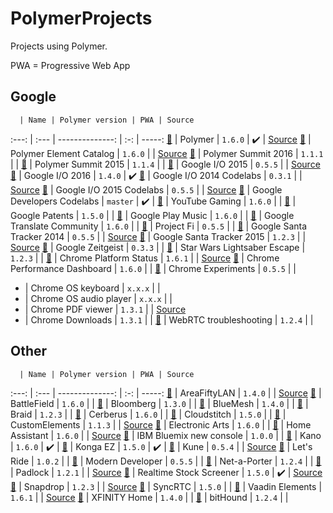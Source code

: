 # PolymerProjects

Projects using Polymer.

PWA = Progressive Web App

## Google

      | Name | Polymer version | PWA | Source
:---: | :--- | --------------: | :-: | -----:
[:link:](https://www.polymer-project.org) | Polymer | `1.6.0` | :heavy_check_mark: | [Source](https://github.com/Polymer/docs)
[:link:](https://elements.polymer-project.org/) | Polymer Element Catalog | `1.6.0` | | [Source](https://github.com/Polymer/polymer-element-catalog)
[:link:](https://www.polymer-project.org/summit) | Polymer Summit 2016 | `1.1.1` | |
[:link:](https://www.polymer-project.org/summit-2015) | Polymer Summit 2015 | `1.1.4` | |
[:link:](https://events.google.com/io2015) | Google I/O 2015 | `0.5.5` | | [Source](https://github.com/GoogleChrome/ioweb2015)
[:link:](https://events.google.com/io2016) | Google I/O 2016 | `1.4.0` | :heavy_check_mark:
[:link:](https://io2014codelabs.appspot.com) | Google I/O 2014 Codelabs | `0.3.1` | | [Source](https://github.com/googlesamples/io2014-codelabs)
[:link:](https://io2015codelabs.appspot.com) | Google I/O 2015 Codelabs | `0.5.5` | | [Source](https://github.com/googlesamples/io2015-codelabs)
[:link:](https://codelabs.developers.google.com) | Google Developers Codelabs | `master` | :heavy_check_mark: |
[:link:](https://gaming.youtube.com) | YouTube Gaming | `1.6.0` | |
[:link:](https://patents.google.com) | Google Patents | `1.5.0` | |
[:link:](https://play.google.com/music) | Google Play Music | `1.6.0` | |
[:link:](https://translate.google.com/community) | Google Translate Community | `1.6.0` | |
[:link:](https://fi.google.com) | Project Fi | `0.5.5` | |
[:link:](https://santatracker.google.com) | Google Santa Tracker 2014 | `0.5.5` | | [Source](https://github.com/google/santa-tracker-web)
[:link:](https://santatracker.google.com) | Google Santa Tracker 2015 | `1.2.3` | | [Source](https://github.com/google/santa-tracker-web)
[:link:](http://zeitgeist-globe.appspot.com) | Google Zeitgeist | `0.3.3` | |
[:link:](https://lightsaber.withgoogle.com) | Star Wars Lightsaber Escape | `1.2.3` | |
[:link:](https://www.chromestatus.com) | Chrome Platform Status | `1.6.1` | | [Source](https://github.com/GoogleChrome/chromium-dashboard)
[:link:](https://chromeperf.appspot.com) | Chrome Performance Dashboard | `1.6.0` | |
[:link:](https://www.chromeexperiments.com) | Chrome Experiments | `0.5.5` | |
- | Chrome OS keyboard | `x.x.x` | |
- | Chrome OS audio player | `x.x.x` | |
- | Chrome PDF viewer | `1.3.1` | | [Source](https://chromium.googlesource.com/chromium/src/+/master/chrome/browser/resources/pdf)
- | Chrome Downloads | `1.3.1` | |
[:link:](https://test.webrtc.org) | WebRTC troubleshooting | `1.2.4` | |

## Other

      | Name | Polymer version | PWA | Source
:---: | :--- | --------------: | :-: | -----:
[:link:](https://areafiftylan.nl) | AreaFiftyLAN | `1.4.0` | | [Source](https://github.com/AreaFiftyLAN/lancie-frontend)
[:link:](http://www.battlefield.com) | BattleField | `1.6.0` | |
[:link:](http://www.bloomberg.com) | Bloomberg | `1.3.0` | |
[:link:](https://bluemesh.com) | BlueMesh | `1.4.0` | |
[:link:](https://braid.io) | Braid | `1.2.3` | |
[:link:](https://www.cerberusapp.com) | Cerberus | `1.6.0` | |
[:link:](https://www.cloudstitch.com) | Cloudstitch | `1.5.0` | |
[:link:](https://customelements.io) | CustomElements | `1.1.3` | | [Source](https://github.com/customelements/www)
[:link:](http://www.ea.com) | Electronic Arts | `1.6.0` | |
[:link:](https://home-assistant.io/demo) | Home Assistant | `1.6.0` | | [Source](https://github.com/home-assistant/home-assistant)
[:link:](https://new-console.ng.bluemix.net) | IBM Bluemix new console | `1.0.0` | |
[:link:](https://apps.kano.me) | Kano | `1.6.0` | :heavy_check_mark: |
[:link:](https://kongax.konga.com) | Konga EZ | `1.5.0` | :heavy_check_mark: |
[:link:](http://kune.cc) | Kune | `0.5.4` | | [Source](https://github.com/comunes/kune)
[:link:](https://www.letsride.com.au) | Let's Ride | `1.0.2` | |
[:link:](https://moderndeveloper.com) | Modern Developer | `0.5.5` | |
[:link:](https://www.net-a-porter.com) | Net-a-Porter | `1.2.4` | |
[:link:](https://padlock.io) | Padlock | `1.2.1` | | [Source](https://github.com/maklesoft/padlock)
[:link:](https://realtimestockscreener.com) | Realtime Stock Screener | `1.5.0` | :heavy_check_mark: | [Source](https://github.com/anandanand84/pwa-competition/)
[:link:](https://snapdrop.net) | Snapdrop | `1.2.3` | | [Source](https://github.com/RobinLinus/snapdrop)
[:link:](https://www.syncrtc.com) | SyncRTC | `1.5.0` | |
[:link:](https://vaadin.com/elements) | Vaadin Elements | `1.6.1` | | [Source](https://github.com/vaadin)
[:link:](https://home.xfinity.com) | XFINITY Home | `1.4.0` | |
[:link:](https://www.bithound.io) | bitHound | `1.2.4` | |

